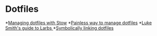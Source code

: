# Dotfiles 

*[Managing dotfiles with Stow](https://alexpearce.me/2016/02/managing-dotfiles-with-stow/)
*[Painless way to manage dotfiles](https://www.freecodecamp.org/news/dive-into-dotfiles-part-2-6321b4a73608/)
*[Luke Smith's guide to Larbs ](https://larbs.xyz/larbs_readme.pdf)
*[Symbolically linking dotfiles](https://stackoverflow.com/questions/46534290/symlink-dotfiles)

